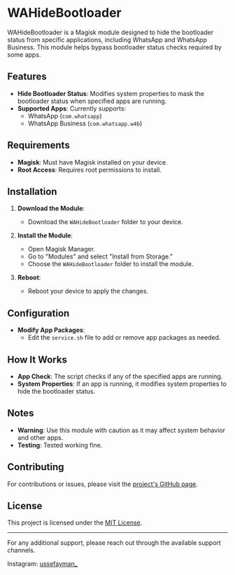 # WAHideBootloader

WAHideBootloader is a Magisk module designed to hide the bootloader status from specific applications, including WhatsApp and WhatsApp Business. This module helps bypass bootloader status checks required by some apps.

## Features

- **Hide Bootloader Status**: Modifies system properties to mask the bootloader status when specified apps are running.
- **Supported Apps**: Currently supports:
  - WhatsApp (`com.whatsapp`)
  - WhatsApp Business (`com.whatsapp.w4b`)

## Requirements

- **Magisk**: Must have Magisk installed on your device.
- **Root Access**: Requires root permissions to install.

## Installation

1. **Download the Module**:
   - Download the `WAHideBootloader` folder to your device.

2. **Install the Module**:
   - Open Magisk Manager.
   - Go to "Modules" and select "Install from Storage."
   - Choose the `WAHideBootloader` folder to install the module.

3. **Reboot**:
   - Reboot your device to apply the changes.

## Configuration

- **Modify App Packages**:
  - Edit the `service.sh` file to add or remove app packages as needed.

## How It Works

- **App Check**: The script checks if any of the specified apps are running.
- **System Properties**: If an app is running, it modifies system properties to hide the bootloader status.

## Notes

- **Warning**: Use this module with caution as it may affect system behavior and other apps.
- **Testing**: Tested working fine.

## Contributing

For contributions or issues, please visit the [project's GitHub page](#).

## License

This project is licensed under the [MIT License](#).

---

For any additional support, please reach out through the available support channels.

Instagram: [ussefayman_](https://www.instagram.com/ussefayman_)
